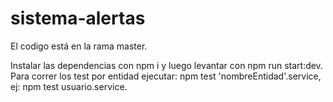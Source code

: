 # sistema-alertas

El codigo está en la rama master. 

Instalar las dependencias con npm i y luego levantar con npm run start:dev. Para correr los test por entidad ejecutar: npm test 'nombreEntidad'.service, ej: npm test usuario.service. 
